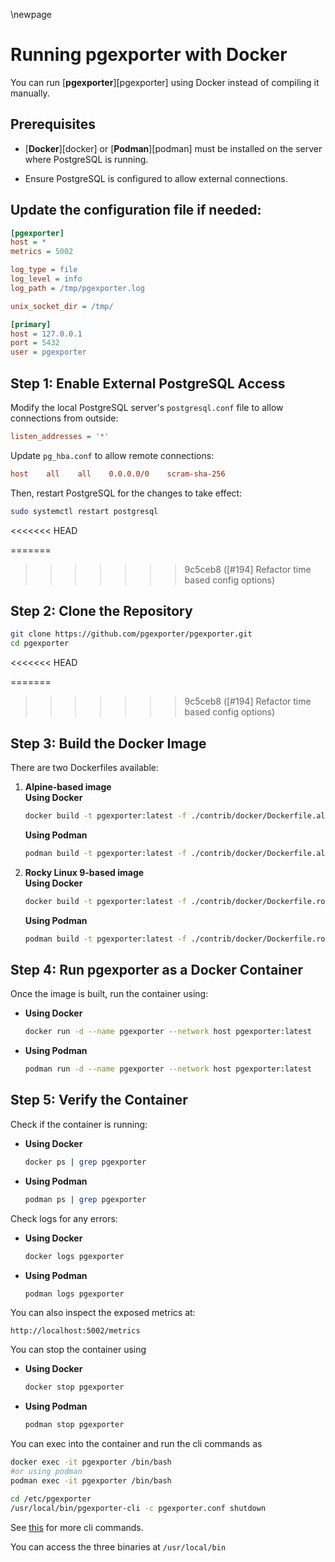\newpage

# Running pgexporter with Docker

You can run [**pgexporter**][pgexporter] using Docker instead of compiling it manually.

## Prerequisites

* [**Docker**][docker] or [**Podman**][podman] must be installed on the server where PostgreSQL is running.

* Ensure PostgreSQL is configured to allow external connections.


## Update the configuration file if needed: 

```ini
[pgexporter]
host = *
metrics = 5002

log_type = file
log_level = info
log_path = /tmp/pgexporter.log

unix_socket_dir = /tmp/

[primary]
host = 127.0.0.1
port = 5432
user = pgexporter
```

## Step 1: Enable External PostgreSQL Access

Modify the local PostgreSQL server's `postgresql.conf` file to allow connections from outside:
```ini
listen_addresses = '*'
```

Update `pg_hba.conf` to allow remote connections:
```ini
host    all    all    0.0.0.0/0    scram-sha-256
```

Then, restart PostgreSQL for the changes to take effect:
```sh
sudo systemctl restart postgresql
```

<<<<<<< HEAD


=======
>>>>>>> 9c5ceb8 ([#194] Refactor time based config options)
## Step 2: Clone the Repository
```sh
git clone https://github.com/pgexporter/pgexporter.git
cd pgexporter
```

<<<<<<< HEAD


=======
>>>>>>> 9c5ceb8 ([#194] Refactor time based config options)
## Step 3: Build the Docker Image

There are two Dockerfiles available:

1. **Alpine-based image**  
   **Using Docker**
   ```sh
   docker build -t pgexporter:latest -f ./contrib/docker/Dockerfile.alpine .
   ```
   **Using Podman**
   ```sh
   podman build -t pgexporter:latest -f ./contrib/docker/Dockerfile.alpine .
   ```

2. **Rocky Linux 9-based image**  
   **Using Docker**
   ```sh
   docker build -t pgexporter:latest -f ./contrib/docker/Dockerfile.rocky9 .
   ```
   **Using Podman**
   ```sh
   podman build -t pgexporter:latest -f ./contrib/docker/Dockerfile.rocky9 .
   ```



## Step 4: Run pgexporter as a Docker Container

Once the image is built, run the container using:

- **Using Docker**

   ```sh
   docker run -d --name pgexporter --network host pgexporter:latest
   ```
- **Using Podman**

   ```sh
   podman run -d --name pgexporter --network host pgexporter:latest
   ```



## Step 5: Verify the Container

Check if the container is running: 

- **Using Docker**

   ```sh
   docker ps | grep pgexporter
   ```
- **Using Podman**

   ```sh
   podman ps | grep pgexporter
   ```

Check logs for any errors: 

- **Using Docker**

   ```sh
   docker logs pgexporter
   ```
- **Using Podman**

   ```sh
   podman logs pgexporter
   ```


You can also inspect the exposed metrics at:
```
http://localhost:5002/metrics
```

You can stop the container using

- **Using Docker**

   ```sh
   docker stop pgexporter 
   ```
- **Using Podman**

   ```sh
   podman stop pgexporter 
   ```

You can exec into the container and run the cli commands as 
```sh
docker exec -it pgexporter /bin/bash
#or using podman 
podman exec -it pgexporter /bin/bash

cd /etc/pgexporter
/usr/local/bin/pgexporter-cli -c pgexporter.conf shutdown 
```

See [this](https://github.com/pgexporter/pgexporter/blob/main/doc/manual/user-10-cli.md) for more cli commands.

You can access the three binaries at `/usr/local/bin`
